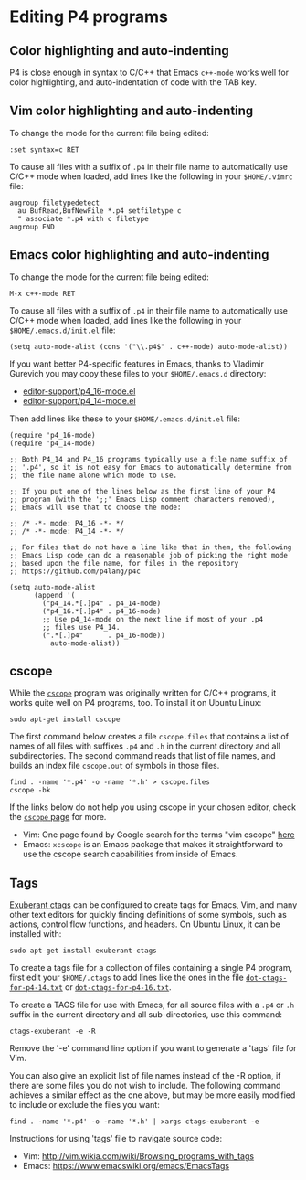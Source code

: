 # Editing P4 programs


## Color highlighting and auto-indenting

P4 is close enough in syntax to C/C++ that Emacs `c++-mode` works well
for color highlighting, and auto-indentation of code with the TAB key.


## Vim color highlighting and auto-indenting

To change the mode for the current file being edited:

```vim
:set syntax=c RET
```

To cause all files with a suffix of `.p4` in their file name to
automatically use C/C++ mode when loaded, add lines like the following
in your `$HOME/.vimrc` file:

```vim
augroup filetypedetect
  au BufRead,BufNewFile *.p4 setfiletype c
  " associate *.p4 with c filetype
augroup END
```


## Emacs color highlighting and auto-indenting

To change the mode for the current file being edited:

```
M-x c++-mode RET
```

To cause all files with a suffix of `.p4` in their file name to
automatically use C/C++ mode when loaded, add lines like the following
in your `$HOME/.emacs.d/init.el` file:

```elisp
(setq auto-mode-alist (cons '("\\.p4$" . c++-mode) auto-mode-alist))
```

If you want better P4-specific features in Emacs, thanks to Vladimir
Gurevich you may copy these files to your `$HOME/.emacs.d` directory:

* [editor-support/p4_16-mode.el](editor-support/p4_16-mode.el)
* [editor-support/p4_14-mode.el](editor-support/p4_14-mode.el)

Then add lines like these to your `$HOME/.emacs.d/init.el` file:

```elisp
(require 'p4_16-mode)
(require 'p4_14-mode)

;; Both P4_14 and P4_16 programs typically use a file name suffix of
;; '.p4', so it is not easy for Emacs to automatically determine from
;; the file name alone which mode to use.

;; If you put one of the lines below as the first line of your P4
;; program (with the ';;' Emacs Lisp comment characters removed),
;; Emacs will use that to choose the mode:

;; /* -*- mode: P4_16 -*- */
;; /* -*- mode: P4_14 -*- */

;; For files that do not have a line like that in them, the following
;; Emacs Lisp code can do a reasonable job of picking the right mode
;; based upon the file name, for files in the repository
;; https://github.com/p4lang/p4c

(setq auto-mode-alist
      (append '(
		("p4_14.*[.]p4" . p4_14-mode)
		("p4_16.*[.]p4" . p4_16-mode)
		;; Use p4_14-mode on the next line if most of your .p4
		;; files use P4_14.
		(".*[.]p4"      . p4_16-mode))
	      auto-mode-alist))
```


## cscope

While the [`cscope`](http://cscope.sourceforge.net/) program was
originally written for C/C++ programs, it works quite well on P4
programs, too.  To install it on Ubuntu Linux:

    sudo apt-get install cscope

The first command below creates a file `cscope.files` that contains a
list of names of all files with suffixes `.p4` and `.h` in the current
directory and all subdirectories.  The second command reads that list
of file names, and builds an index file `cscope.out` of symbols in
those files.

    find . -name '*.p4' -o -name '*.h' > cscope.files
    cscope -bk

If the links below do not help you using cscope in your chosen editor,
check the [`cscope` page](http://cscope.sourceforge.net/) for more.

* Vim: One page found by Google search for the terms "vim cscope"
  [here](http://cscope.sourceforge.net/cscope_vim_tutorial.html)
* Emacs: `xcscope` is an Emacs package that makes it straightforward
  to use the cscope search capabilities from inside of Emacs.


## Tags

[Exuberant ctags](http://ctags.sourceforge.net/) can be configured to
create tags for Emacs, Vim, and many other text editors for quickly
finding definitions of some symbols, such as actions, control flow
functions, and headers.  On Ubuntu Linux, it can be installed with:

    sudo apt-get install exuberant-ctags

To create a tags file for a collection of files containing a single P4
program, first edit your `$HOME/.ctags` to add lines like the ones in
the file [`dot-ctags-for-p4-14.txt`](dot-ctags-for-p4-14.txt) or
[`dot-ctags-for-p4-16.txt`](dot-ctags-for-p4-16.txt).

To create a TAGS file for use with Emacs, for all source files with a
`.p4` or `.h` suffix in the current directory and all sub-directories,
use this command:

    ctags-exuberant -e -R

Remove the '-e' command line option if you want to generate a 'tags'
file for Vim.

You can also give an explicit list of file names instead of the -R
option, if there are some files you do not wish to include.  The
following command achieves a similar effect as the one above, but may
be more easily modified to include or exclude the files you want:

    find . -name '*.p4' -o -name '*.h' | xargs ctags-exuberant -e

Instructions for using 'tags' file to navigate source code:

* Vim: http://vim.wikia.com/wiki/Browsing_programs_with_tags
* Emacs: https://www.emacswiki.org/emacs/EmacsTags
